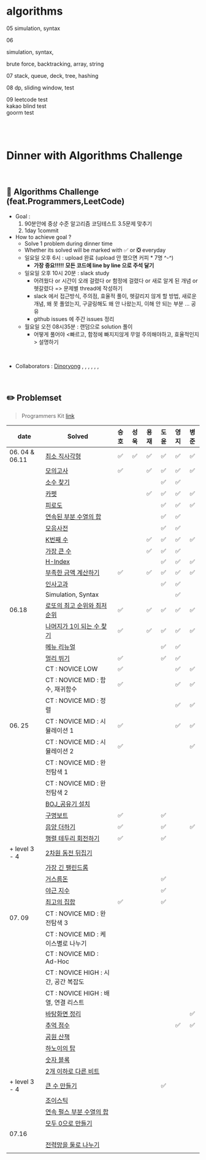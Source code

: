 # algorithms

05
simulation, syntax

06

simulation, syntax, 

brute force, backtracking, array, string

07
stack, queue, deck, tree, hashing

08
dp, sliding window, test

09
leetcode test
<br>
kakao blind test
<br>
goorm test
<br>

<br>
<br>

# Dinner with Algorithms Challenge

<br>

## :notebook_with_decorative_cover: Algorithms Challenge (feat.Programmers,LeetCode)

- Goal :
  1. 90분안에 중상 수준 알고리즘 코딩테스트 3.5문제 맞추기
  2. 1day 1commit
- How to achieve goal ?
  - Solve 1 problem during dinner time
  - Whether its solved will be marked with :white_check_mark: or :negative_squared_cross_mark: everyday
  - 일요일 오후 6시 : upload 완료 (upload 안 했으면 커피 * 7명 ^-^)
    - **가장 중요!!!!!**   **모든 코드에 line by line 으로 주석 달기**
  - 일요일 오후 10시 20분 : slack study
    - 어려웠다 or 시간이 오래 걸렸다 or 함정에 걸렸다 or 새로 알게 된 개념 or 헷갈렸다 => 문제별 thread에 작성하기
    - slack 에서 접근방식, 주의점, 효율적 풀이, 헷갈리지 않게 할 방법, 새로운 개념, 왜 못 풀었는지, 구글링해도 왜 안 나왔는지, 이해 안 되는 부분 ... 공유
    - github issues 에 주간 issues 정리
  - 월요일 오전 08시35분 : 랜덤으로 solution 풀이
    - 어떻게 풀어야 <빠르고, 함정에 빠지지않게 무얼 주의해야하고, 효율적인지> 설명하기

<br>

- Collaborators : [Dinoryong]() , []() , [](), [](), [](), [](), []()

<br>

## :pencil2: Problemset

> Programmers Kit [link](https://school.programmers.co.kr/learn/challenges?order=recent&statuses=solved&page=1&languages=oracle)

| date   | Solved                                                       | 승호 | 성욱 | 용재 | 도윤 | 영지 | 병준 |
| ------ | ------------------------------------------------------------ | :--: | :--: | :--: | :--: | :--: | :--: |
| 06. 04 & 06.11 | [최소 직사각형](https://school.programmers.co.kr/learn/courses/30/lessons/86491) |   ✅   |    ✅  |   ✅   |   ✅   |  ✅   | ✅ |
|        | [모의고사](https://school.programmers.co.kr/learn/courses/30/lessons/42840) |   ✅   |      |   ✅   |   ✅   |   ✅   | ✅ |
|        | [소수 찾기](https://school.programmers.co.kr/learn/courses/30/lessons/42839) |      |      |      |   ✅   |   ✅   |      |
|        | [카펫](https://school.programmers.co.kr/learn/courses/30/lessons/42842) |      |      |   ✅   |   ✅  |   ✅   | ✅ |
|        | [피로도](https://school.programmers.co.kr/learn/courses/30/lessons/87946) |      |      |      |   ✅   |   ✅   | ✅ |
|        | [연속된 부분 수열의 합](https://school.programmers.co.kr/learn/courses/30/lessons/178870) |      |      |      |   ✅   |   ✅   |      |
|        | [모음사전](https://school.programmers.co.kr/learn/courses/30/lessons/84512) |      |      |      |   ✅   |   ✅   |      |
|        | [K번째 수](https://school.programmers.co.kr/learn/courses/30/lessons/42748) |      |      |   ✅   |   ✅   |   ✅   | ✅ |
|        | [가장 큰 수](https://school.programmers.co.kr/learn/courses/30/lessons/42746) |      |      |   ✅   |   ✅   |   ✅   |      |
|        | [H-Index](https://school.programmers.co.kr/learn/courses/30/lessons/42747) |      |      |      |   ✅   |   ✅   | ✅ |
|        | [부족한 금액 계산하기](https://school.programmers.co.kr/learn/courses/30/lessons/82612) |   ✅   |      |   ✅   |   ✅   |  ✅    | ✅ |
|        | [인사고과](https://school.programmers.co.kr/learn/courses/30/lessons/152995) |      |      |      |   ✅   |   ✅   |      |
|        | Simulation, Syntax                                           |      |      |      |      |   ✅   |      |
| 06.18 | [로또의 최고 순위와 최저 순위](https://school.programmers.co.kr/learn/courses/30/lessons/77484) |   ✅   |      |   ✅   |   ✅   | ✅ |  ✅   |
|        | [나머지가 1이 되는 수 찾기](https://school.programmers.co.kr/learn/courses/30/lessons/87389) |   ✅   |      |   ✅   |   ✅   | ✅ |   ✅  |
|        | [메뉴 리뉴얼](https://school.programmers.co.kr/learn/courses/30/lessons/72411) |      |      |      |   ✅   | ✅ |      |
|        | [멀리 뛰기](https://school.programmers.co.kr/learn/courses/30/lessons/12914) |   ✅   |      |      |   ✅   | ✅ |      |
|        | CT : NOVICE LOW                                                 |   ✅   |      |      |      | ✅ |   ✅   |
|        | CT : NOVICE MID : 함수, 재귀함수 |   ✅   |      |      |      | ✅ | ✅ |
|        | CT : NOVICE MID : 정렬 |      |      |      |      | ✅ | ✅ |
| 06. 25         | CT : NOVICE MID : 시뮬레이션 1                               |   ✅   |      |      |      | ✅ | ✅ |
|                | CT : NOVICE MID : 시뮬레이션 2                               |   ✅   |      |      |      |      | ✅ |
|                | CT : NOVICE MID : 완전탐색 1 | | | | | | |
| | CT : NOVICE MID : 완전탐색 2 | | | | | | |
|        | [BOJ_공유기 설치](https://www.acmicpc.net/problem/2110) |      |      |      |      |      |      |
| | [구명보트](https://school.programmers.co.kr/learn/courses/30/lessons/42885) |✅ | | | ✅ | | |
| | [음양 더하기](https://school.programmers.co.kr/learn/courses/30/lessons/76501) |✅ | | | ✅ | | ✅ |
| | [행렬 테두리 회전하기](https://school.programmers.co.kr/learn/courses/30/lessons/77485) |✅ | | |✅ | | |
| + level 3 - 4 | [2차원 동전 뒤집기](https://school.programmers.co.kr/learn/courses/30/lessons/131703?language=python3) | | | | | | |
| | [가장 긴 팰린드롬](https://school.programmers.co.kr/learn/courses/30/lessons/12904) | | | | | | |
| | [거스름돈](https://school.programmers.co.kr/learn/courses/30/lessons/12907) | | | |✅ | | |
| | [야근 지수](https://school.programmers.co.kr/learn/courses/30/lessons/12927) | | | | ✅ | | |
| | [최고의 집합](https://school.programmers.co.kr/learn/courses/30/lessons/12938) |✅ | | | ✅ | | |
| 07. 09 | CT : NOVICE MID : 완전탐색 3 | | | |  | | |
|  | CT : NOVICE MID : 케이스별로 나누기 | | | |  | | |
|  | CT : NOVICE MID : Ad-Hoc | | | |  | | |
|  | CT : NOVICE HIGH : 시간, 공간 복잡도 | | | |  | | |
|  | CT : NOVICE HIGH : 배열, 연결 리스트 | | | |  | | |
|  | [바탕화면 정리](https://school.programmers.co.kr/learn/courses/30/lessons/161990) | | | |  | | ✅ |
|  | [추억 점수](https://school.programmers.co.kr/learn/courses/30/lessons/176963) | | | |  |✅ | ✅ |
|  | [공원 산책](https://school.programmers.co.kr/learn/courses/30/lessons/172928) | | | |  | | |
|  | [하노이의 탑](https://school.programmers.co.kr/learn/courses/30/lessons/12946) | | | |  | | |
|  | [숫자 블록](https://school.programmers.co.kr/learn/courses/30/lessons/12923) | | | |  | | |
|  | [2개 이하로 다른 비트](https://school.programmers.co.kr/learn/courses/30/lessons/77885) | | | |  | | |
| + level 3 - 4 | [큰 수 만들기](https://school.programmers.co.kr/learn/courses/30/lessons/42883) |      |      |      |   ✅   |      |      |
|                | [조이스틱](https://school.programmers.co.kr/learn/courses/30/lessons/42860) | | | | | | |
| | [연속 펄스 부분 수열의 합](https://school.programmers.co.kr/learn/courses/30/lessons/161988) | | | | | | |
| | [모두 0으로 만들기](https://school.programmers.co.kr/learn/courses/30/lessons/76503) | | | | | | |
| 07.16 |  | | | | | | |
| | [전력망을 둘로 나누기](https://school.programmers.co.kr/learn/courses/30/lessons/86971) | | | | | | |
| |  | | | | | | |











